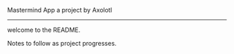 Mastermind App
a project by Axolotl

---

welcome to the README. 

Notes to follow as project progresses. 